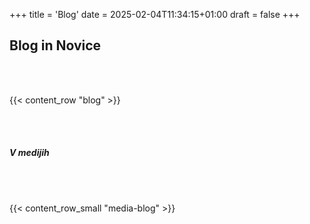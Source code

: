 +++
title = 'Blog'
date = 2025-02-04T11:34:15+01:00
draft = false
+++

## Blog **in Novice**

<br> <br> 

{{< content_row "blog" >}}

<br> <br> 

##### **V medijih**

<br> <br> 

{{< content_row_small "media-blog" >}}
